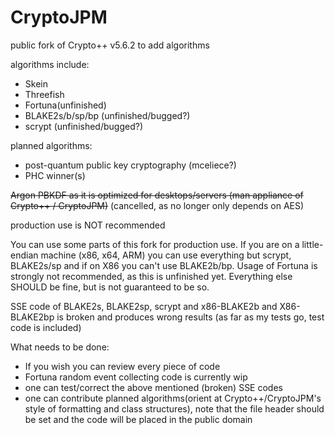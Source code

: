 CryptoJPM
=========

public fork of Crypto++ v5.6.2 to add algorithms

algorithms include:
- Skein
- Threefish
- Fortuna(unfinished)
- BLAKE2s/b/sp/bp (unfinished/bugged?)
- scrypt (unfinished/bugged?)

planned algorithms:
- post-quantum public key cryptography (mceliece?)
- PHC winner(s)

 ~~Argon PBKDF as it is optimized for desktops/servers (man appliance of Crypto++ / CryptoJPM)~~ (cancelled, as no longer only depends on AES)

production use is NOT recommended

You can use some parts of this fork for production use.
If you are on a little-endian machine (x86, x64, ARM) you can use everything but scrypt, BLAKE2s/sp and if on X86 you can't use BLAKE2b/bp.
Usage of Fortuna is strongly not recommended, as this is unfinished yet.
Everything else SHOULD be fine, but is not guaranteed to be so.

SSE code of BLAKE2s, BLAKE2sp, scrypt and x86-BLAKE2b and X86-BLAKE2bp is broken and produces wrong results (as far as my tests go, test code is included)

What needs to be done:
- If you wish you can review every piece of code
- Fortuna random event collecting code is currently wip
- one can test/correct the above mentioned (broken) SSE codes
- one can contribute planned algorithms(orient at Crypto++/CryptoJPM's style of formatting and class structures), note that the file header should be set and the code will be placed in the public domain
